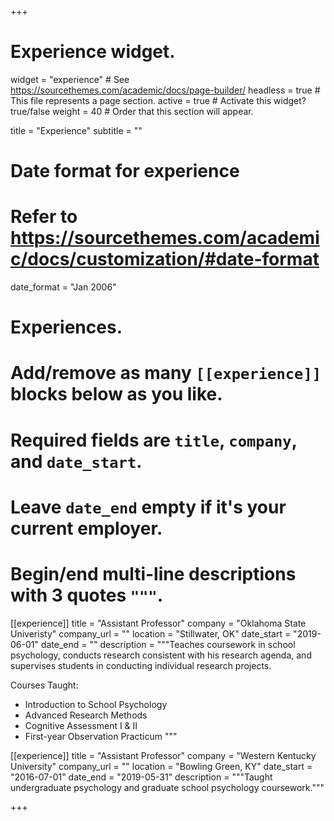 +++
# Experience widget.
widget = "experience"  # See https://sourcethemes.com/academic/docs/page-builder/
headless = true  # This file represents a page section.
active = true  # Activate this widget? true/false
weight = 40  # Order that this section will appear.

title = "Experience"
subtitle = ""

# Date format for experience
#   Refer to https://sourcethemes.com/academic/docs/customization/#date-format
date_format = "Jan 2006"

# Experiences.
#   Add/remove as many `[[experience]]` blocks below as you like.
#   Required fields are `title`, `company`, and `date_start`.
#   Leave `date_end` empty if it's your current employer.
#   Begin/end multi-line descriptions with 3 quotes `"""`.
[[experience]]
  title = "Assistant Professor"
  company = "Oklahoma State Univeristy"
  company_url = ""
  location = "Stillwater, OK"
  date_start = "2019-06-01"
  date_end = ""
  description = """Teaches coursework in school psychology, conducts research consistent with his research agenda, and supervises students in conducting individual research projects.

  Courses Taught:
  
  * Introduction to School Psychology
  * Advanced Research Methods
  * Cognitive Assessment I & II
  * First-year Observation Practicum
  """

[[experience]]
  title = "Assistant Professor"
  company = "Western Kentucky University"
  company_url = ""
  location = "Bowling Green, KY"
  date_start = "2016-07-01"
  date_end = "2019-05-31"
  description = """Taught undergraduate psychology and graduate school psychology coursework."""

+++

